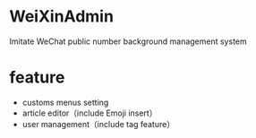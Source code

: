 # WeiXinAdmin
Imitate WeChat public number background management system

# feature
- customs menus setting
- article editor（include Emoji insert）
- user management（include tag feature）